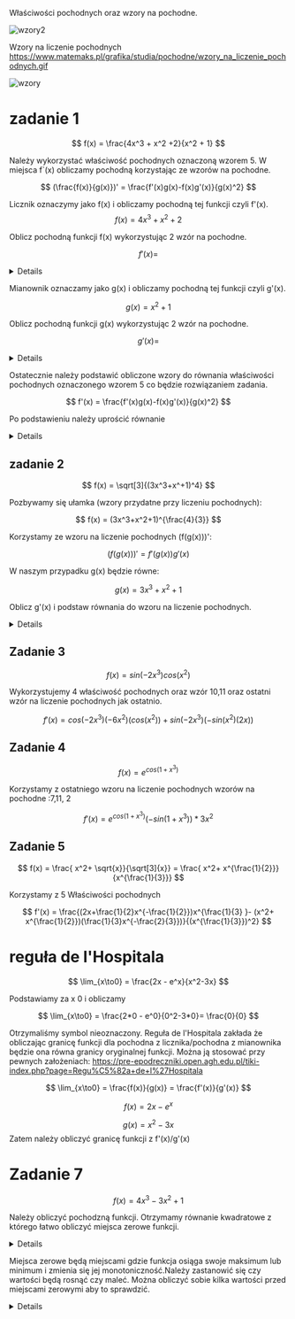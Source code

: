 Właściwości pochodnych oraz wzory na pochodne.

![wzory2](https://static.docsity.com/documents_first_pages/2020/07/16/7458de6d69b0072f0b22ec52baf0ff9e.png)

Wzory na liczenie pochodnych
https://www.matemaks.pl/grafika/studia/pochodne/wzory_na_liczenie_pochodnych.gif

![wzory](https://eduinf.waw.pl/inf/prg/009_kurs_avr/images_t/0010.p7.gif)

# zadanie 1

$$
f(x) = \frac{4x^3 + x^2 +2}{x^2 + 1}
$$

Należy wykorzystać właściwość pochodnych oznaczoną wzorem 5. W miejsca f`(x) obliczamy pochodną korzystając ze wzorów na pochodne.

$$
(\frac{f(x)}{g(x)})' = \frac{f'(x)g(x)-f(x)g'(x)}{g(x)^2}
$$


Licznik oznaczymy jako f(x) i obliczamy pochodną tej funkcji czyli f'(x). 
$$
f(x) = 4x^3 + x^2 +2
$$

Oblicz pochodną funkcji f(x) wykorzystując 2 wzór na pochodne.

$$
f'(x) =
$$

<details>

$$
f'(x) = 12x^2+2x
$$

</details>

Mianownik oznaczamy jako g(x) i obliczamy pochodną tej funkcji czyli g'(x).

$$
g(x) = x^2 +1
$$

Oblicz pochodną funkcji g(x) wykorzystując 2 wzór na pochodne.

$$
g'(x) =
$$

<details>

$$
g'(x) = 2x
$$

</details>

Ostatecznie należy podstawić obliczone wzory do równania właściwości pochodnych oznaczonego wzorem 5 co będzie rozwiązaniem zadania.

$$
f'(x) = \frac{f'(x)g(x)-f(x)g'(x)}{g(x)^2}
$$

Po podstawieniu należy uprościć równanie

<details>

$$
f'(x) = \frac{(12x^2+2x)(x^2 +1)-(4x^3 + x^2 +2)(2x) } {(x^2 + 1)^2} =
\frac{(2 x + 12 x^2 + 2 x^3 + 12 x^4)-(8 x^4 + 2 x^3 + 4 x) }{(x^2 + 1)^2}=\frac{4 x^4 + 12 x^2 - 2 x}{(x^2 + 1)^2}
$$

</details>

## zadanie 2

$$
f(x) = \sqrt[3]{(3x^3+x^+1)^4}
$$

Pozbywamy się ułamka (wzory przydatne przy liczeniu pochodnych):

$$
f(x) = (3x^3+x^2+1)^{\frac{4}{3}}
$$

Korzystamy ze wzoru na liczenie pochodnych (f(g(x)))':

$$
(f(g(x)))' = f'(g(x))g'(x)
$$

W naszym przypadku g(x) będzie równe:

$$
g(x) = 3x^3+x^2+1
$$

Oblicz g'(x) i podstaw równania do wzoru na liczenie pochodnych.

<details>

$$
f'(x) = \frac{4}{3}(3x^3+x^2+1)^{\frac{1}{3}} (9x^2+2x)
$$

</details>

## Zadanie 3
$$
f(x) = sin(-2x^3)cos(x^2)
$$

Wykorzystujemy 4 właściwość pochodnych oraz wzór 10,11 oraz ostatni wzór na liczenie pochodnych jak ostatnio.

$$
f'(x) = cos(-2x^3)(-6x^2)(cos(x^2)) + sin(-2x^3)(-sin(x^2)(2x))
$$


## Zadanie 4

$$
f(x) = e^{cos(1 + x^3)}
$$

Korzystamy z ostatniego wzoru na liczenie pochodnych wzorów na pochodne :7,11, 2

$$
f'(x)= e^{cos(1 + x^3)} (-sin(1+x^3)) * 3x^2
$$

## Zadanie 5

$$
f(x) = \frac{ x^2+ \sqrt{x}}{\sqrt[3]{x}} = \frac{ x^2+ x^{\frac{1}{2}}}{x^{\frac{1}{3}}}
$$

Korzystamy z 5 Właściwości pochodnych

$$
f'(x) = \frac{(2x+\frac{1}{2}x^{-\frac{1}{2}})x^{\frac{1}{3} }- (x^2+ x^{\frac{1}{2}})(\frac{1}{3}x^{-\frac{2}{3}})}{(x^{\frac{1}{3}})^2}
$$


# reguła de l'Hospitala

$$
\lim_{x\to0} = \frac{2x - e^x}{x^2-3x}
$$

Podstawiamy za x 0 i obliczamy

$$
\lim_{x\to0} = \frac{2*0 - e^0}{0^2-3*0}= \frac{0}{0}
$$

Otrzymaliśmy symbol nieoznaczony.
Reguła de l'Hospitala zakłada że obliczając granicę funkcji dla  pochodna z licznika/pochodna z mianownika będzie ona równa granicy oryginalnej funkcji. Można ją stosować przy pewnych założeniach:
https://pre-epodreczniki.open.agh.edu.pl/tiki-index.php?page=Regu%C5%82a+de+l%27Hospitala

$$
\lim_{x\to0} = \frac{f(x)}{g(x)} = \frac{f'(x)}{g'(x)}
$$


$$
f(x) = 2x - e^x
$$

$$
g(x) = x^2-3x
$$
Zatem należy obliczyć granicę funkcji z f'(x)/g'(x)

# Zadanie 7

$$
f(x) = 4x^3- 3x^2 + 1
$$

Należy obliczyć pochodzną funkcji. Otrzymamy równanie kwadratowe z którego łatwo obliczyć miejsca zerowe funkcji.

<details>

$$
f'(x) =  12x^2 - 6x
$$

$$
x1 = 0
$$

$$
x2 = \frac{1}{2}
$$

</details>

Miejsca zerowe będą miejscami gdzie funkcja osiąga swoje maksimum lub minimum i zmienia się jej monotoniczność.Należy zastanowić się czy wartości będą rosnąć czy maleć. Można obliczyć sobie kilka wartości przed miejscami zerowymi aby to sprawdzić.

<details>
Jeśli za x podstawimy -1 to otrzymamy -9 podstawiając -2 otrzymamy jeszcze mniej zatem funkcja jest rosnąca w tym przedziale. Bo im bardziej przesuwamy wartości w prawo tym są one większe.

$$
(-\infty, 0) - rosnąca
$$

W punkcie 0 funkcja osiąga swoje maksimum(bo funkcja rośnie) i zmienia monotoniczność. Zatem po przekroczeniu 0 funkcja maleje.

$$
(0, \frac{1}{2}) - malejąca
$$

W punkcie 1/2 znów funkcja zmienia monotoniczność.

$$
(\frac{1}{2}, +\infty) - rosnąca
$$

Dla sprawdzenia można obliczyć kilka wartości funkcji

</details>





